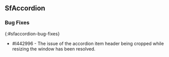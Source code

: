 ## SfAccordion

### Bug Fixes
{:#sfaccordion-bug-fixes}

* \#I442996 - The issue of the accordion item header being cropped while resizing the window has been resolved.
